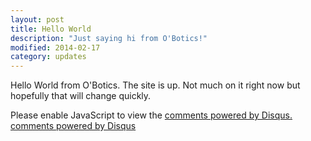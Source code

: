 ```yaml
---
layout: post
title: Hello World
description: "Just saying hi from O'Botics!"
modified: 2014-02-17
category: updates
---
```


Hello World from O'Botics. The site is up. Not much on it right now but hopefully that will change quickly.

<div id="disqus_thread"></div>
<script type="text/javascript">
    /* * * CONFIGURATION VARIABLES: EDIT BEFORE PASTING INTO YOUR WEBPAGE * * */
    {% if site.url == "http://o-botics.org" %}
      var disqus_shortname = 'o-botics'; // required: replace example with your forum shortname
    {% endif %}

    /* * * DON'T EDIT BELOW THIS LINE * * */
    (function() {
        var dsq = document.createElement('script'); dsq.type = 'text/javascript'; dsq.async = true;
        dsq.src = '//' + disqus_shortname + '.disqus.com/embed.js';
        (document.getElementsByTagName('head')[0] || document.getElementsByTagName('body')[0]).appendChild(dsq);
    })();
</script>
<noscript>Please enable JavaScript to view the <a href="http://disqus.com/?ref_noscript">comments powered by Disqus.</a></noscript>
<a href="http://disqus.com" class="dsq-brlink">comments powered by <span class="logo-disqus">Disqus</span></a>
